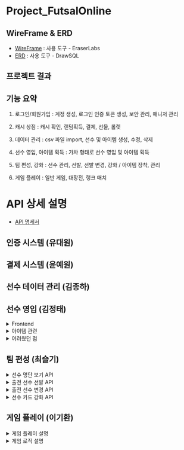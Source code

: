 # Project_FutsalOnline

## WireFrame & ERD

- [WireFrame]() : 사용 도구 - EraserLabs
- [ERD](https://drawsql.app/teams/wakelight/diagrams/project-football) : 사용 도구 - DrawSQL

## 프로젝트 결과

## 기능 요약

1. 로그인/회원가입 : 계정 생성, 로그인 인증 토큰 생성, 보안 관리, 매니저 관리

2. 캐시 상점 : 캐시 확인, 랜덤획득, 결제, 선물, 롤렛

3. 데이터 관리 : csv 파일 import, 선수 및 아이템 생성, 수정, 삭제

4. 선수 영입, 아이템 획득 : 가챠 형태로 선수 영입 및 아이템 획득

5. 팀 편성, 강화 : 선수 관리, 선발, 선발 변경, 강화 / 아이템 장착, 관리

6. 게임 플레이 : 일반 게임, 대장전, 랭크 매치

# API 상세 설명

- [API 명세서](https://teamsparta.notion.site/1532dc3ef51481ce9290cdd86c0b4ca8?v=1532dc3ef51481a68387000c348a65e8)

## 인증 시스템 (유대원)

## 결제 시스템 (윤예원)

## 선수 데이터 관리 (김종하)

## 선수 영입 (김정태)

<details>
<summary>Frontend</summary>

![메인 화면](/attachment/tj0.png)

- 우리팀의 메인 화면!!!
- 주소를 입력하면 가장 먼저 보이는 화면입니다.
- 풋살이라는 장르 컨셉에 맞춰 배경에 축구영상을 배치하였습니다.

![아이템 뽑기 화면](/attachment/tj1.png)

- 버튼을 누르면 서버로부터 결과물을 받아옵니다.
- 서버에서 전송된 정보를 바탕으로 애니메이션 후 출력합니다.

![선수 영입 화면](/attachment/tj2.png)

- 해당 기능도 아이템과 마찬가지로 진행됩니다.

![선수 확인 화면](/attachment/tj3.png)

- 선수 클릭시 자세한 내용을 볼 수 있습니다.

</details>

<details>
<summary>아이템 관련</summary>

### 아이템 관련

- **아이템 가챠**: 프론트 제작이 완료되었습니다. 사용자들이 아이템을 획득할 수 있도록 인터페이스를 구성하였습니다.
- **아이템 리스트 확인**: 현재 프론트가 구현되어 있지 않습니다. 향후 개발 계획에 포함될 예정입니다.
- **선수 가챠**: 프론트 제작이 완료되었습니다. 선수 아이템을 획득할 수 있는 기능이 추가되었습니다.
- **단일 선수 정보 조회**: 프론트 제작이 완료되어, 사용자가 특정 선수의 정보를 쉽게 조회할 수 있도록 하였습니다.

### 어려움 및 도전 과제

</details>

<details>
<summary>어려웠던 점</summary>

#### 강력한 어려움

프로젝트 진행 중 여러 가지 강력한 어려움이 있었습니다.

- 번아웃의 경지에 이르러 작업의 압박이 상당했습니다.
- 프론트가 필요하다고 느낄 때마다 불안감이 커졌습니다.
- 인가 인증을 거쳐야만 제 코드를 실행할 수 있다는 제약이 있었습니다.
- 인가 인증이 실패했을 때는 작업이 중단되는 상황이 발생했습니다.
- 프리즈마에서 오류가 발생했을 때 주변에서 잘 된다고 하여 혼란스러웠습니다.
- 프리즈마의 데이터를 가져왔으나 저만 오류가 발생하여 스트레스를 받았습니다.
- 깃에서 충돌이 발생했을 때 어떤 부분이 변경되었는지 알 수 없어 매우 난감했습니다.
- 다른 파일을 Merge 한 이후에 잘 되다가 갑자기 오류가 발생했을 때 모듈을 삭제하고 재설치하면 문제가 해결되기도 했습니다.
- VSC를 나갔다가 다시 들어오면 문제가 해결되는 경우도 많았습니다.
- 실행이 안 된다고 팀원에게 말했을 때, 팀원이 볼 때 갑자기 실행이 잘 되는 상황도 있었습니다.
- 오류가 발생할 때마다 모듈을 삭제하고 다시 설치하며 VSC를 껐다 켜고
- 프리즈마 데이터를 불러오고
- 다른 팀원의 최신 브랜치를 병합하는 과정을 반복했습니다.

#### 중간의 어려움

현재 중간 단계에서 느끼는 어려움도 있었습니다.

- 반복적인 작업(노가다)이 많아 체력적으로 힘든 상황입니다.
- JavaScript 코드 스타일에 적응하는 데 시간이 걸리고 있어, 이 부분에서 다소 느린 진행 속도를 느끼고 있습니다.

결과

- 무엇 보다 깃 충돌 데이터 충돌 의 경험과 해당 충돌을 해결하는 과정이 가장 좋았습니다!!

</details>

## 팀 편성 (최슬기)

<details>
<summary>선수 명단 보기 API</summary>

- 보유한 선수 카드를 볼 수 있는 API입니다.</br>
- managerId 입력을 통해 선수들의 스탯을 확인하고 출전 선수로 선발할 수 있으며,</br>
  강화가 가능한 경우엔 강화 또한 진행할 수 있습니다.</br></br>

→ API 테스트 예시(서로 다른 테스트 테이블에서 진행)</br>
![](attachment/966dce4f3fc4195dcdfe96995d74d301.png)</br>
![](attachment/f2b40649e081b7320bfe9c8537d88af1.png)</br>

</details>

<details>
<summary>출전 선수 선발 API</summary>

- 게임에 출전하게 될 선수를 teamMemberId를 입력 받아 선발하는 API입니다.</br>
- 반드시 세 명의 Id를 입력받을 수 있게끔 유효성 검사를 넣어두었습니다. 세 명의 스탯을 DB를 통해 읽어와서 예상 점수 또한 확인할 수 있습니다.</br></br>

→ API 테스트 예시(서로 다른 테스트 테이블에서 진행)</br>
![](attachment/376ff047843bb27ef64f444157dd7c4b.png)</br>
![](attachment/738f274af3fb13fb08c469a17f6de6fb.png)</br>

</details>

<details>
<summary>출전 선수 변경 API</summary>

- 출전 선수 중 한 명을 다른 선수와 교체할 수 있는 API입니다.</br></br>

→ API 테스트 예시</br>
![](attachment/22a65d3c997e8cfac133febb9c6b78cf.png)</br>
1, 4, 5번 선수를 선발하고</br>
![](attachment/b6820ac2e735fb0b361154d32af4658f.png)</br>
1번 선수를 3번 선수로 변경하면 다음과 같은 결과를 반환받을 수 있습니다.</br>
![](attachment/f57bfec6ab0d5762d0389d4f51912bdc.png)</br>
isSelected의 값이 제대로 변경된 모습을 DB를 통해서도 확인할 수 있습니다.

</details>

<details>
<summary>선수 카드 강화 API</summary>

- Manager가 보유한 선수 카드는 강화가 가능합니다. </br>
- 이를 위해선 (1)강화를 진행하려는 카드와 (2)강화의 재료로 쓰일 카드를 각각 선택해야합니다. </br>
- 이 두 장의 카드는 같은 playerId를 가지고 있어야 하며(같은 종류), 같은 등급이어야 합니다. </br>
- 성공하면 upgrade 수치가 상승하여, 팀의 예상점수 계산 시 해당 값이 반영됩니다. </br>
- 그러나 실패하게 되면 (1)번 카드의 등급이 현재 등급 미만의 랜덤한 등급으로 하락합니다.</br>
  → 강화 확률 = 1 / ((선수 등급) / 2 + 1) \* 100 (%)</br></br>

→ API 테스트 예시 - 강화 성공</br>
![](attachment/1ec29a645ee76befe55cc6224cc2109e.png)</br>
3번 계정이 49번과 43번 멤버를 소유하고 있습니다. 둘은 같은 종류/같은 등급의 선수입니다. 두 장의 선수 카드를 강화 API에 바쳐보겠습니다.</br>

![](attachment/82aaf59f973878610763db074279c8a5.png)</br>
결과는 성공!(등급이 0일 때 확률은 100퍼센트)</br>

![](attachment/1c158aba3e9643253fccd219516a3f14.png)</br>
49번의 upgrade 수치가 상승하고 43번이 사라진 것을 확인할 수 있습니다.

→ API 테스트 예시 - 강화 실패</br>

![](attachment/Pasted%20image%2020241204123529.png)</br>
실패한 예시를 보여드리기 위해 등급이 1 올라간 두 카드(49번, 50번)를 준비했습니다.</br>

![](attachment/Pasted%20image%2020241204123552.png)</br>
Insomnia로 API를 실행한 결과, 강화에 실패한 모습</br>
만약, 로직이 제대로 구현이 되어 있다면 강화 대상 카드였던 49번은 1 등급 미만의 카드로 강등당해야 하며, 50번 카드는 테이블에서 사라져야 합니다.</br>

![](attachment/Pasted%20image%2020241204123822.png)</br>
예상한 것처럼 선수 카드가 강등되고 사라진 모습을 확인할 수 있었습니다.</br>

</details>

## 게임 플레이 (이기환)

<details>
<summary>게임 플레이 설명</summary>

- 일반 매치, 대장전, 랭킹전으로 3가지의 플레이 방법이 있습니다

    1. 일반 매치 :

    - 상대방 Id를 선택할 수 있습니다.
      (단, 상대방의 Id만 입력할 수 있을 뿐 상대방의 전투력 데이터는 알 수 없습니다.)
    - 선택된 3명의 능력치를 합산 후 비교합니다.
    - 사용자 선수와 상대방 선수의 합산 능력치를 비교했을 때 승률을 계산합니다
    - randomFactor라는 0~1까지 랜덤 수와 승률을 비교하여 게임의 승/패/무를 결정합니다.
    - 결과를 출력하고 전적을 Ranking, Record 테이블에 저장합니다.

    2. 대장전 :

    - 3명의 선수의 순서를 정하여 상대방이 선택한 선수와 순서대로 각 선수 개인의
      능력치를 비교합니다.
    - 상대방의 Id를 지정할 수 있으며 승리 조건은 3판 2선으로 2개의 선수의 능력치가 해당 배열의 선수의 능력치보다 높아야 합니다
    - 결과에 대한 내용을 Ranking, Record 테이블에 저장합니다.

    3. 랭크 매치 :

    - 선택한 선수들로 3:3 풋살 시뮬레이션을 진행합니다.
    - 랭크 매치는 정해진 레이팅 범위에 따라서 랜덤 매칭으로 진행됩니다
    - 골을 넣는 확률이 존재하고 선수의 능력치로 확률이 계산됩니다.
    - 능력치가 높은 선수가 골을 넣었을 경우 게임이 종료됩니다.
    - 결과를 출력하고 전적을 Ranking, Record 테이블에 저장합니다.

</details>

<details>
<summary>게임 로직 설명</summary>

<details>
<summary>1. 일반 매치 게임</summary>

1. calculateTeamPower(selectedPlayers)
    - 선택된 선수들의 전체 전투력을 계산
    - 각 선수의 능력치, 강화 수준, 장비를 고려하여 개별 전투력을 계산한 후 합산
2. generateOpponentPower(playerPower)
    - 상대방의 전투력을 생성
    - 플레이어 전투력의 80%에서 120% 사이의 랜덤한 값을 반환
3. determineWinner(myPower, opponentPower)
    - 승패를 결정
    - 전투력 차이에 따른 기본 승률을 계산하고, 랜덤 요소를 추가하여 최종 결과를 결정
4. calculatePlayerPower(player, upgrade, equipment)
    - 개별 선수의 전투력을 계산
    - 선수의 기본 능력치, 강화 수준, 장비 보너스를 고려함
5. updateGameResult(managerId, gameResult)
    - 게임 결과를 데이터베이스에 저장
    - 매니저의 레이팅, 랭킹 정보, 전적을 업데이트

게임 진행 예시

1. 팀 전투력 계산:

```
예를 들어, 3명의 선수가 있다고 가정했을 때,
- 선수1: 속도 80, 골 결정력 85, 슛 파워 75, 수비력 70, 체력 90
- 선수2: 속도 75, 골 결정력 80, 슛 파워 85, 수비력 75, 체력 85
- 선수3: 속도 85, 골 결정력 70, 슛 파워 80, 수비력 85, 체력 80
각 선수의 전투력을 계산하면:
- 선수1: (80 * 1.2) + (85 * 1.5) + (75 * 1.3) + (70 * 1.1) + (90 * 1.0) = 445.5
- 선수2: (75 * 1.2) + (80 * 1.5) + (85 * 1.3) + (75 * 1.1) + (85 * 1.0) = 445.5
- 선수3: (85 * 1.2) + (70 * 1.5) + (80 * 1.3) + (85 * 1.1) + (80 * 1.0) = 442.5
- 총 팀 전투력: 445.5 + 445.5 + 442.5 = 1333.5
```

2. 상대방 전투력 생성:

```
- 플레이어 팀 전투력이 1333.5라면, 상대방 전투력은 1066.8(80%)에서 1600.2(120%) 사이의 랜덤한 값이 됩니다.
예: 1400
```

3. 승패 결정:

```
- 전투력 차이: 1333.5 - 1400 = -66.5
- 기본 승률: 0.5 + (-66.5 / (1333.5 + 1400)) * 0.5 ≈ 0.4881 (48.81%)
- 랜덤 요소 (0~1 사이의 값): 예를 들어 0.6
- 결과: 0.6 > 0.4881이므로 패배
```

4. 결과 저장:

```
- 매니저의 레이팅 1점 감소
- 랭킹 테이블의 패배 횟수 1 증가
- 전적 테이블에 패배 기록 추가
```

</details>

</details>
